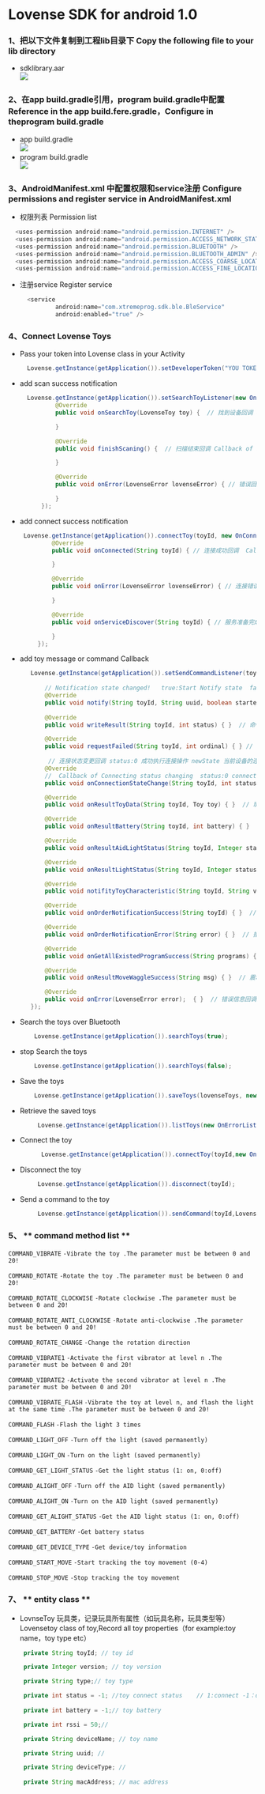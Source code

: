 # Lovense SDK for android 1.0
### 1、把以下文件复制到工程lib目录下 Copy the following file to your lib directory
 * sdklibrary.aar <br>  ![](https://github.com/zyelement/sdk/blob/master/imgs/image1.png)
 
### 2、在app build.gradle引用，program build.gradle中配置 Reference in the app build.fere.gradle，Configure in theprogram build.gradle
 * app  build.gradle<br>  ![](https://github.com/zyelement/sdk/blob/master/imgs/image2.png)
 * program build.gradle <br>  ![](https://github.com/zyelement/sdk/blob/master/imgs/image3.png)
 
### 3、AndroidManifest.xml 中配置权限和service注册 Configure permissions and register service in AndroidManifest.xml
  * 权限列表     Permission list<br> 
  ```java
    <uses-permission android:name="android.permission.INTERNET" />
    <uses-permission android:name="android.permission.ACCESS_NETWORK_STATE"/>
    <uses-permission android:name="android.permission.BLUETOOTH" />
    <uses-permission android:name="android.permission.BLUETOOTH_ADMIN" />
    <uses-permission android:name="android.permission.ACCESS_COARSE_LOCATION" />
    <uses-permission android:name="android.permission.ACCESS_FINE_LOCATION" />
```
* 注册service    Register service<br> 
  ```java
    <service
            android:name="com.xtremeprog.sdk.ble.BleService"
            android:enabled="true" />
    ```
    
### 4、Connect Lovense Toys
 * Pass your token into Lovense class in your Activity
   ```java
     Lovense.getInstance(getApplication()).setDeveloperToken("YOU TOKEN");
    ```
* add scan success notification
  ```java
    Lovense.getInstance(getApplication()).setSearchToyListener(new OnSearchToyListener() {
            @Override
            public void onSearchToy(LovenseToy toy) {  // 找到设备回调 Callback of finding toy list

            }

            @Override
            public void finishScaning() {  // 扫描结束回调 Callback of scaning finish 

            }

            @Override
            public void onError(LovenseError lovenseError) { // 错误回调 Callback of error 

            }
        });
     ```
 * add connect success notification
   ```java
    Lovense.getInstance(getApplication()).connectToy(toyId, new OnConnectListener() {
            @Override
            public void onConnected(String toyId) { // 连接成功回调  Callback of connecting successful

            }

            @Override
            public void onError(LovenseError lovenseError) { // 连接错误回调 Callback of connecting error

            }

            @Override
            public void onServiceDiscover(String toyId) { // 服务准备完成回调 Callback of service 

            }
        });
      ```
 
* add toy message or command Callback
     ```java
        Lovense.getInstance(getApplication()).setSendCommandListener(toyId, new OnSendCommandListener() {
       
            // Notification state changed!   true:Start Notify state  false:Stop Notify state
            @Override
            public void notify(String toyId, String uuid, boolean started) { } 
            
            @Override
            public void writeResult(String toyId, int status) { }  // 命令发送完成回调 Callback of Commend sending finish

            @Override
            public void requestFailed(String toyId, int ordinal) { } // 命令发送请求失败 Callback of commend sending failed
            
             // 连接状态变更回调 status:0 成功执行连接操作 newState 当前设备的连接状态，0 设备已断开 1:设备正在连接 2：设备已连接 3：设备正在断开
            @Override 
            //  Callback of Connecting status changing  status:0 connect success . newState :connecting statues of current toy 0 : toy dsiconnect ,1 : connecting 2:connected ,3:disconnecting
            public void onConnectionStateChange(String toyId, int status, int newState) { }

            @Override
            public void onResultToyData(String toyId, Toy toy) { }  // 玩具参数回调 Callback of toy information

            @Override
            public void onResultBattery(String toyId, int battery) { }  //电量回调 Callback of battery status

            @Override
            public void onResultAidLightStatus(String toyId, Integer status) { }  // 辅助灯状态回调 Callback of AID light status

            @Override
            public void onResultLightStatus(String toyId, Integer status) { } // 指示灯状态回调 Callback of light status

            @Override
            public void notifityToyCharacteristic(String toyId, String value) { }  // 其他信息回调 Callback of other information

            @Override
            public void onOrderNotificationSuccess(String toyId) { }  // 指令发送成功回调 Callnack of commend sending successful

            @Override
            public void onOrderNotificationError(String error) { }  // 指令错误（无法识别）回调 Callback of Unkonwn Commend sending

            @Override
            public void onGetAllExistedProgramSuccess(String programs) { }  // 获取指令列表成功回调 Callback of commend list sending successful

            @Override
            public void onResultMoveWaggleSuccess(String msg) { }  // 震动信息回调 Callback of vibrating information

            @Override
            public void onError(LovenseError error);  { }  // 错误信息回调  Callback of error information
        });

   ```
 * Search the toys over Bluetooth
    ```java
        Lovense.getInstance(getApplication()).searchToys(true);
    ```
 * stop Search the toys 
    ```java
        Lovense.getInstance(getApplication()).searchToys(false);
    ```
 * Save the toys
    ```java
        Lovense.getInstance(getApplication()).saveToys(lovenseToys, new OnErrorListener());
    ```
 * Retrieve the saved toys
   ```java
        Lovense.getInstance(getApplication()).listToys(new OnErrorListener());
    ```
 * Connect the toy
   ```java
         Lovense.getInstance(getApplication()).connectToy(toyId,new OnConnectListener());
    ```
 * Disconnect the toy
    ```java
         Lovense.getInstance(getApplication()).disconnect(toyId);
    ```
 *  Send a command to the toy
    ```java
         Lovense.getInstance(getApplication()).sendCommand(toyId,LovenseToy.COMMAND_VIBRATE,vibrateLevel);
    ```
    
 ### 5、 ** command method list **
  `COMMAND_VIBRATE`
  `-Vibrate the toy .The parameter must be between 0 and 20!`

  `COMMAND_ROTATE`
  `-Rotate the toy .The parameter must be between 0 and 20!`

  `COMMAND_ROTATE_CLOCKWISE`
  `-Rotate clockwise .The parameter must be between 0 and 20!`

  `COMMAND_ROTATE_ANTI_CLOCKWISE`
  `-Rotate anti-clockwise .The parameter must be between 0 and 20!`

  `COMMAND_ROTATE_CHANGE`
  `-Change the rotation direction`

  `COMMAND_VIBRATE1`
  `-Activate the first vibrator at level n .The parameter must be between 0 and 20!`

  `COMMAND_VIBRATE2`
  `-Activate the second vibrator at level n .The parameter must be between 0 and 20!`

  `COMMAND_VIBRATE_FLASH`
  `-Vibrate the toy at level n, and flash the light at the same time .The parameter must be between 0 and 20!`

  `COMMAND_FLASH`
  `-Flash the light 3 times`

  `COMMAND_LIGHT_OFF`
  `-Turn off the light (saved permanently)`

  `COMMAND_LIGHT_ON`
  `-Turn on the light (saved permanently)`

  `COMMAND_GET_LIGHT_STATUS`
  `-Get the light status (1: on, 0:off)`

  `COMMAND_ALIGHT_OFF`
  `-Turn off the AID light (saved permanently)`

  `COMMAND_ALIGHT_ON`
  `-Turn on the AID light (saved permanently)`

  `COMMAND_GET_ALIGHT_STATUS`
  `-Get the AID light status (1: on, 0:off)`

  `COMMAND_GET_BATTERY`
  `-Get battery status`

  `COMMAND_GET_DEVICE_TYPE`
  `-Get device/toy information`

  `COMMAND_START_MOVE`
  `-Start tracking the toy movement (0-4)`

  `COMMAND_STOP_MOVE`
  `-Stop tracking the toy movement`
  
 ### 7、 ** entity class **
   * LovnseToy 玩具类，记录玩具所有属性（如玩具名称，玩具类型等） Lovensetoy class of toy,Record all toy properties（for example:toy name，toy type etc）
     ```java
      private String toyId; // toy id

      private Integer version; // toy version

      private String type;// toy type

      private int status = -1; //toy connect status    // 1:connect -1：disconnect
   
      private int battery = -1;// toy battery

      private int rssi = 50;//

      private String deviceName; // toy name

      private String uuid; //

      private String deviceType; // 
      
      private String macAddress; // mac address
     ```
      
